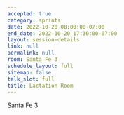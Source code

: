 ```yaml
---
accepted: true
category: sprints
date: 2022-10-20 08:00:00-07:00
end_date: 2022-10-20 17:30:00-07:00
layout: session-details
link: null
permalink: null
room: Santa Fe 3
schedule_layout: full
sitemap: false
talk_slot: full
title: Lactation Room
---
```


Santa Fe 3
